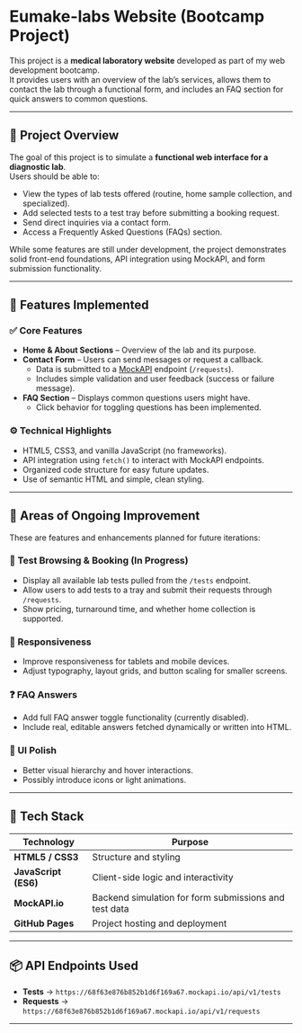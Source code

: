 # Eumake-labs Website (Bootcamp Project)

This project is a **medical laboratory website** developed as part of my web development bootcamp.  
It provides users with an overview of the lab’s services, allows them to contact the lab through a functional form, and includes an FAQ section for quick answers to common questions.

---

## 🚀 Project Overview

The goal of this project is to simulate a **functional web interface for a diagnostic lab**.  
Users should be able to:
- View the types of lab tests offered (routine, home sample collection, and specialized).
- Add selected tests to a test tray before submitting a booking request.
- Send direct inquiries via a contact form.
- Access a Frequently Asked Questions (FAQs) section.

While some features are still under development, the project demonstrates solid front-end foundations, API integration using MockAPI, and form submission functionality.

---

## 🧩 Features Implemented

### ✅ Core Features
- **Home & About Sections** – Overview of the lab and its purpose.  
- **Contact Form** – Users can send messages or request a callback.  
  - Data is submitted to a [MockAPI](https://mockapi.io/) endpoint (`/requests`).
  - Includes simple validation and user feedback (success or failure message).
- **FAQ Section** – Displays common questions users might have.  
  - Click behavior for toggling questions has been implemented.

### ⚙️ Technical Highlights
- HTML5, CSS3, and vanilla JavaScript (no frameworks).  
- API integration using `fetch()` to interact with MockAPI endpoints.  
- Organized code structure for easy future updates.  
- Use of semantic HTML and simple, clean styling.

---

## 🧠 Areas of Ongoing Improvement

These are features and enhancements planned for future iterations:

### 🧾 Test Browsing & Booking (In Progress)
- Display all available lab tests pulled from the `/tests` endpoint.
- Allow users to add tests to a tray and submit their requests through `/requests`.
- Show pricing, turnaround time, and whether home collection is supported.

### 📱 Responsiveness
- Improve responsiveness for tablets and mobile devices.  
- Adjust typography, layout grids, and button scaling for smaller screens.

### ❓ FAQ Answers
- Add full FAQ answer toggle functionality (currently disabled).
- Include real, editable answers fetched dynamically or written into HTML.

### 🎨 UI Polish
- Better visual hierarchy and hover interactions.
- Possibly introduce icons or light animations.

---

## 🧰 Tech Stack

| Technology | Purpose |
|-------------|----------|
| **HTML5 / CSS3** | Structure and styling |
| **JavaScript (ES6)** | Client-side logic and interactivity |
| **MockAPI.io** | Backend simulation for form submissions and test data |
| **GitHub Pages** | Project hosting and deployment |

---

## 📦 API Endpoints Used

- **Tests** → `https://68f63e876b852b1d6f169a67.mockapi.io/api/v1/tests`  
- **Requests** → `https://68f63e876b852b1d6f169a67.mockapi.io/api/v1/requests`

---

